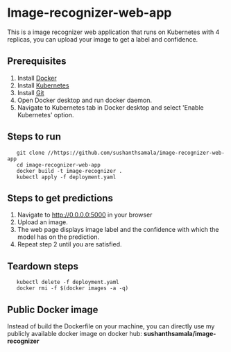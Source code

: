 # Image-recognizer-web-app
This is a image recognizer web application that runs on Kubernetes with 4 replicas, you can upload your image to get a label and confidence.
## Prerequisites
1. Install [Docker](https://docs.docker.com/get-docker/)
2. Install [Kubernetes](https://kubernetes.io/docs/tasks/tools/install-kubectl/)
3. Install [Git](https://git-scm.com/book/en/v2/Getting-Started-Installing-Git)
3. Open Docker desktop and run docker daemon.
4. Navigate to Kubernetes tab in Docker desktop and select 'Enable Kubernetes' option. 
## Steps to run
 ```
    git clone //https://github.com/sushanthsamala/image-recognizer-web-app
    cd image-recognizer-web-app
    docker build -t image-recognizer .
    kubectl apply -f deployment.yaml
 ```
## Steps to get predictions
1. Navigate to http://0.0.0.0:5000 in your browser
2. Upload an image.
3. The web page displays image label and the confidence with which the model has on the prediction.
4. Repeat step 2 until you are satisfied.
## Teardown steps
```
   kubectl delete -f deployment.yaml
   docker rmi -f $(docker images -a -q)
```
## Public Docker image
Instead of build the Dockerfile on your machine, you can directly use my publicly available docker image on docker hub: **sushanthsamala/image-recognizer**
